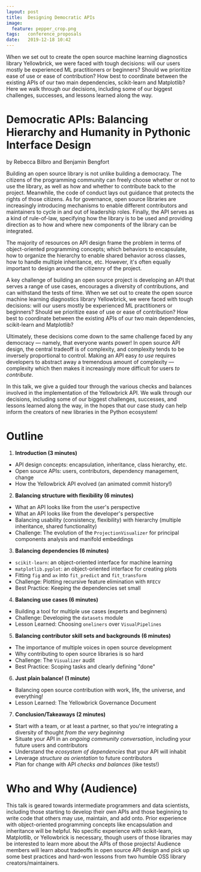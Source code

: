 ```yaml
---
layout: post
title:  Designing Democratic APIs
image:
  feature: pepper_crop.png
tags:   conference_proposals
date:   2019-12-18 10:42
---
```


When we set out to create the open source machine learning diagnostics library Yellowbrick, we were faced with tough decisions: will our users mostly be experienced ML practitioners or beginners? Should we prioritize ease of use or ease of contribution? How best to coordinate between the existing APIs of our two main dependencies, scikit-learn and Matplotlib? Here we walk through our decisions, including some of our biggest challenges, successes, and lessons learned along the way. 


# Democratic APIs: Balancing Hierarchy and Humanity in Pythonic Interface Design
by Rebecca Bilbro and Benjamin Bengfort

Building an open source library is not unlike building a democracy. The citizens of the programming community can freely choose whether or not to use the library, as well as how and whether to contribute back to the project. Meanwhile, the code of conduct lays out guidance that protects the rights of those citizens. As for governance, open source libraries are increasingly introducing mechanisms to enable different contributors and maintainers to cycle in and out of leadership roles. Finally, the API serves as a kind of rule-of-law, specifying how the library is to be used and providing direction as to how and where new components of the library can be integrated.   

The majority of resources on API design frame the problem in terms of object-oriented programming concepts; which behaviors to encapsulate, how to organize the hierarchy to enable shared behavior across classes, how to handle multiple inheritance, etc. However, it's often equally important to design around the citizenry of the project.

A key challenge of building an open source project is developing an API that serves a range of use cases, encourages a diversity of contributions, and can withstand the tests of time. When we set out to create the open source machine learning diagnostics library Yellowbrick, we were faced with tough decisions: will our users mostly be experienced ML practitioners or beginners? Should we prioritize ease of use or ease of contribution? How best to coordinate between the existing APIs of our two main dependencies, scikit-learn and Matplotlib? 

Ultimately, these decisions come down to the same challenge faced by any democracy &mdash; namely, that everyone wants power! In open source API design, the central tradeoff is of complexity, and complexity tends to be inversely proportional to control. Making an API easy *to use* requires developers to abstract away a tremendous amount of complexity &mdash; complexity which then makes it increasingly more difficult for users *to contribute*.

In this talk, we give a guided tour through the various checks and balances involved in the implementation of the Yellowbrick API. We walk through our decisions, including some of our biggest challenges, successes, and lessons learned along the way, in the hopes that our case study can help inform the creators of new libraries in the Python ecosystem!


# Outline
1. **Introduction (3 minutes)** 
- API design concepts: encapsulation, inheritance, class hierarchy, etc.
- Open source APIs: users, contributors, dependency management, change
- How the Yellowbrick API evolved (an animated commit history!)

2. **Balancing structure with flexibility (6 minutes)**
- What an API looks like from the user's perspective
- What an API looks like from the developer's perspective
- Balancing usability (consistency, flexibility) with hierarchy (multiple inheritance, shared functionality)
- Challenge: The evolution of the `ProjectionVisualizer` for principal components analysis and  manifold embeddings

3. **Balancing dependencies (6 minutes)** 
- `scikit-learn`: an object-oriented interface for machine learning
- `matplotlib.pyplot`: an object-oriented interface for creating plots
- Fitting `fig` and `ax` into `fit_predict` and `fit_transform`
- Challenge: Plotting recursive feature elimination with `RFECV`
- Best Practice: Keeping the dependencies set small 

4. **Balancing use cases (6 minutes)** 
- Building a tool for multiple use cases (experts and beginners)
- Challenge: Developing the `datasets` module
- Lesson Learned: Choosing `oneliners` over `VisualPipelines`

5. **Balancing contributor skill sets and backgrounds (6 minutes)** 
- The importance of multiple voices in open source development
- Why contributing to open source libraries is so hard
- Challenge: The `Visualizer` audit
- Best Practice: Scoping tasks and clearly defining "done" 

6. **Just plain balance! (1 minute)** 
- Balancing open source contribution with work, life, the universe, and everything!
- Lesson Learned: The Yellowbrick Governance Document

7. **Conclusion/Takeaways (2 minutes)** 
- Start with a team, or at least a partner, so  that you're integrating a diversity of thought *from the very beginning*
- Situate your API in an *ongoing community conversation*, including your future users and contributors
- Understand the *ecosystem of dependencies* that your API will inhabit
- Leverage *structure as orientation* to future contributors
- Plan for change with API *checks and balances* (like tests!)

# Who and Why (Audience)
This talk is geared towards intermediate programmers and data scientists, including those starting to develop their own APIs and those beginning to write code that others may use, maintain, and add onto. Prior experience with object-oriented programming concepts like encapsulation and inheritance will be helpful. No specific experience with scikit-learn, Matplotlib, or Yellowbrick is necessary, though users of those  libraries may be interested to learn more about the APIs of those projects! Audience members will learn about tradeoffs in open source API design and pick up some best practices and hard-won lessons from two humble OSS library creators/maintainers.


<!-- # Additional Notes
Ben and Rebecca are the creators of the open source, pure Python project Yellowbrick. Yellowbrick was first announced in a PyCon 2016 talk on [visual diagnostics for machine learning](https://youtu.be/c5DaaGZWQqY). Since then, Yellowbrick community members have delivered PyCon, PyData, and NumFOCUS talks across the US, in London, Spain, and Argentina, presented posters, run PyCon sprints, published [a paper](https://joss.theoj.org/papers/10.21105/joss.01075) in the Journal of Open Source Software (JOSS), and accumulated over 85 contributors from around the world and from people of all experience levels and backgrounds. 

Ben and Rebecca have presented posters, [talks](https://youtu.be/j1DdGX2d9BE), and [tutorials](https://www.youtube.com/watch?v=itKNpCPHq3I&feature=youtu.be) in past years of PyCon, as well as talks at PyData DC, PyData Carolinas, PyData NYC, PyData Argentina, PyData London, SciPy, and EuroSciPy. They are also adjunct faculty at Georgetown University's School of Continuing Studies in Washington, DC, where they teach in the Data Science Certificate Program (taught entirely in Python), and co-authors of [_Applied Text Analysis with Python_ (O'Reilly)](http://shop.oreilly.com/product/0636920052555.do). -->